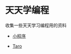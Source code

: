# 天天学编程
收集一些天天学习编程用的资料

- [小程序](https://github.com/ljk99/ttcode/issues/1)

- [Taro](https://github.com/ljk99/ttcode/issues/9)
